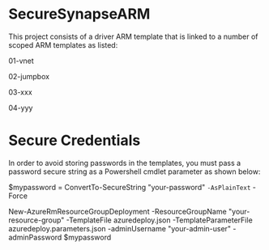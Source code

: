 # SecureSynapseARM

This project consists of a driver ARM template that is linked to a number of scoped ARM templates as listed:

01-vnet

02-jumpbox

03-xxx

04-yyy

# Secure Credentials
In order to avoid storing passwords in the templates, you must pass a password secure string as a Powershell cmdlet parameter as shown below:

$mypassword = ConvertTo-SecureString "your-password" `
                -AsPlainText `
                -Force

New-AzureRmResourceGroupDeployment
    -ResourceGroupName "your-resource-group"
    -TemplateFile azuredeploy.json
    -TemplateParameterFile azuredeploy.parameters.json
    -adminUsername "your-admin-user"
    -adminPassword $mypassword
